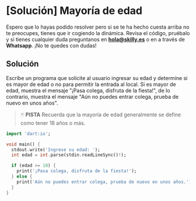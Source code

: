 # [Solución]  Mayoría de edad

Espero que lo hayas podido resolver pero si se te ha hecho cuesta arriba no te preocupes, tienes que ir cogiendo la dinámica. Revisa el código, pruébalo y si tienes cualquier duda preguntanos en **hola@skilly.es** o en a través de **Whatsapp**.
¡No te quedes con dudas!

## Solución

Escribe un programa que solicite al usuario ingresar su edad y determine si es mayor de edad o no para permitir la entrada al local. Si es mayor de edad, muestra el mensaje "¡Pasa colega, disfruta de la fiesta!", de lo contrario, muestra el mensaje "Aún no puedes entrar colega, prueba de nuevo en unos años".

> :black_joker: **PISTA**
> Recuerda que la mayoría de edad generalmente se define como tener 18 años o más.

~~~dart
import 'dart:io';

void main() {
  stdout.write('Ingrese su edad: ');
  int edad = int.parse(stdin.readLineSync()!);

  if (edad >= 18) {
    print('¡Pasa colega, disfruta de la fiesta!');
  } else {
    print('Aún no puedes entrar colega, prueba de nuevo en unos años.');
  }
}
~~~

